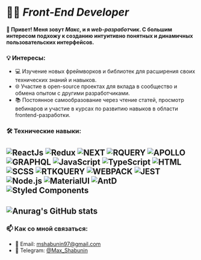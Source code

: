 # 🧑‍💻 *Front-End Developer*

#### 👋 Привет! Меня зовут _**Макс**_, и я _**web-разработчик**_. С большим интересом подхожу к созданию интуитивно понятных и динамичных пользовательских интерфейсов.


### 💡 Интересы:
<ul>
  <li>💻 Изучение новых фреймворков и библиотек для расширения своих технических знаний и навыков.</li>
  <li>🌐 Участие в open-source проектах для вклада в сообщество и обмена опытом с другими разработчиками.</li>
  <li>📚 Постоянное самообразование через чтение статей, просмотр вебинаров и участие в курсах по развитию навыков в области frontend-разработки.</li>
</ul>

### 🛠️ Технические навыки:
![ReactJs](https://img.shields.io/badge/-ReactJs-343942?style=for-the-badge&logo=React)
![Redux](https://img.shields.io/badge/-Redux-343942?style=for-the-badge&logo=Redux)
![NEXT](https://img.shields.io/badge/-NEXT-343942?style=for-the-badge&logo=vercel)
![RQUERY](https://img.shields.io/badge/-RQUERY-343942?style=for-the-badge&logo=reactquery)
![APOLLO](https://img.shields.io/badge/-APOLLO-343942?style=for-the-badge&logo=apollographql)
![GRAPHQL](https://img.shields.io/badge/-GRAPHQL-343942?style=for-the-badge&logo=graphql)
![JavaScript](https://img.shields.io/badge/-Vanilla-343942?style=for-the-badge&logo=JavaScript)
![TypeScript](https://img.shields.io/badge/-TypeScript-343942?style=for-the-badge&logo=TypeScript)
![HTML](https://img.shields.io/badge/-HTML-343942?style=for-the-badge&logo=html5)
![SCSS](https://img.shields.io/badge/-SCSS-343942?style=for-the-badge&logo=sass)
![RTKQUERY](https://img.shields.io/badge/-RTK_QUERY-343942?style=for-the-badge&logo=redux)
![WEBPACK](https://img.shields.io/badge/-WEBPACK-343942?style=for-the-badge&logo=webpack)
![JEST](https://img.shields.io/badge/-JEST-343942?style=for-the-badge&logo=jest)
![Node.js](https://img.shields.io/badge/-Node.js-343942?style=for-the-badge&logo=Node.js)
![MaterialUI](https://img.shields.io/badge/-Material_UI-343942?style=for-the-badge&logo=materialui)
![AntD](https://img.shields.io/badge/-AntD-343942?style=for-the-badge&logo=antdesign)
![Styled Components](https://img.shields.io/badge/-Styled_Components-343942?style=for-the-badge&logo=styled-components)
---

## ![Anurag's GitHub stats](https://github-readme-stats.vercel.app/api/?username=mshabunin97\&show_icons=true\&title_color=fff\&icon_color=FD8AC9\&text_color=F7F7F7\&bg_color=343942)

### 📫 Как со мной связаться:
<ul>
  <li>📧 Email: <a href="mailto:mshabunin97@gmail.com">mshabunin97@gmail.com</a></li>
  <li>💬 Telegram: <a href='https://t.me/Max_Shabunin'>@Max_Shabunin</a></li>
</ul>


##
